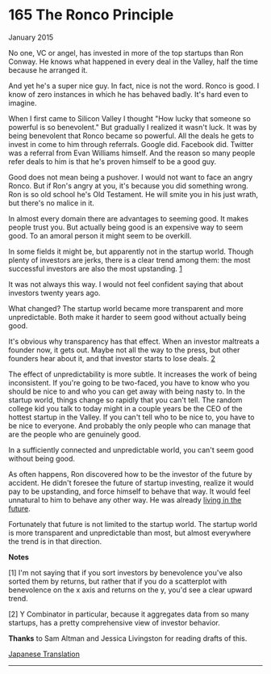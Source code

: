 # 165 The Ronco Principle


  
 
  
 January 2015   
  
 No one, VC or angel, has invested in more of the top startups than Ron Conway. He knows what happened in every deal in the Valley, half the time because he arranged it.   
  
 And yet he's a super nice guy. In fact, nice is not the word. Ronco is good. I know of zero instances in which he has behaved badly. It's hard even to imagine.   
  
 When I first came to Silicon Valley I thought "How lucky that someone so powerful is so benevolent." But gradually I realized it wasn't luck. It was by being benevolent that Ronco became so powerful. All the deals he gets to invest in come to him through referrals. Google did. Facebook did. Twitter was a referral from Evan Williams himself. And the reason so many people refer deals to him is that he's proven himself to be a good guy.   
  
 Good does not mean being a pushover. I would not want to face an angry Ronco. But if Ron's angry at you, it's because you did something wrong. Ron is so old school he's Old Testament. He will smite you in his just wrath, but there's no malice in it.   
  
 In almost every domain there are advantages to seeming good. It makes people trust you. But actually being good is an expensive way to seem good. To an amoral person it might seem to be overkill.   
  
 In some fields it might be, but apparently not in the startup world. Though plenty of investors are jerks, there is a clear trend among them: the most successful investors are also the most upstanding. [1](#the_ronco_principle_note1)   
  
 It was not always this way. I would not feel confident saying that about investors twenty years ago.   
  
 What changed? The startup world became more transparent and more unpredictable. Both make it harder to seem good without actually being good.   
  
 It's obvious why transparency has that effect. When an investor maltreats a founder now, it gets out. Maybe not all the way to the press, but other founders hear about it, and that investor starts to lose deals. [2](#the_ronco_principle_note2)   
  
 The effect of unpredictability is more subtle. It increases the work of being inconsistent. If you're going to be two-faced, you have to know who you should be nice to and who you can get away with being nasty to. In the startup world, things change so rapidly that you can't tell. The random college kid you talk to today might in a couple years be the CEO of the hottest startup in the Valley. If you can't tell who to be nice to, you have to be nice to everyone. And probably the only people who can manage that are the people who are genuinely good.   
  
 In a sufficiently connected and unpredictable world, you can't seem good without being good.   
  
 As often happens, Ron discovered how to be the investor of the future by accident. He didn't foresee the future of startup investing, realize it would pay to be upstanding, and force himself to behave that way. It would feel unnatural to him to behave any other way. He was already [living in the future](startupideas.html).   
  
 Fortunately that future is not limited to the startup world. The startup world is more transparent and unpredictable than most, but almost everywhere the trend is in that direction.   
  
 
  
 
  
 
  
 
  
 
  
 
  
 
  
 
  
 **Notes**   
  
 <a name=the_ronco_principle_note1>[1]</a> I'm not saying that if you sort investors by benevolence you've also sorted them by returns, but rather that if you do a scatterplot with benevolence on the x axis and returns on the y, you'd see a clear upward trend.   
  
 <a name=the_ronco_principle_note2>[2]</a> Y Combinator in particular, because it aggregates data from so many startups, has a pretty comprehensive view of investor behavior.   
  
 **Thanks** to Sam Altman and Jessica Livingston for reading drafts of this.   
  
 
  
 
  
 
  
 [Japanese Translation](https://note.com/tokyojack/n/nad5412419026)   
  
 
  
 
  
 
  
 

 
* * *
 

 

